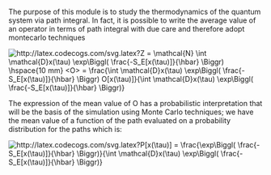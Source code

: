 The purpose of this module is to study the thermodynamics of the quantum system via path integral. In fact, it is possible to write the average value of an operator in terms of path integral with due care and therefore adopt montecarlo techniques

<img src="http://latex.codecogs.com/svg.latex?Z&space;=&space;\mathcal{N}&space;\int&space;\mathcal{D}x(\tau)&space;\exp\Biggl(&space;\frac{-S_E[x(\tau)]}{\hbar}&space;\Biggr)&space;\hspace{10&space;mm}&space;<O>&space;=&space;\frac{\int&space;\mathcal{D}x(\tau)&space;\exp\Biggl(&space;\frac{-S_E[x(\tau)]}{\hbar}&space;\Biggr)&space;O[x(\tau)]}{\int&space;\mathcal{D}x(\tau)&space;\exp\Biggl(&space;\frac{-S_E[x(\tau)]}{\hbar}&space;\Biggr)}" title="http://latex.codecogs.com/svg.latex?Z = \mathcal{N} \int \mathcal{D}x(\tau) \exp\Biggl( \frac{-S_E[x(\tau)]}{\hbar} \Biggr) \hspace{10 mm} <O> = \frac{\int \mathcal{D}x(\tau) \exp\Biggl( \frac{-S_E[x(\tau)]}{\hbar} \Biggr) O[x(\tau)]}{\int \mathcal{D}x(\tau) \exp\Biggl( \frac{-S_E[x(\tau)]}{\hbar} \Biggr)}" />

The expression of the mean value of O has a probabilistic interpretation that will be the basis of the simulation using Monte Carlo techniques; we have the mean value of a function of the path evaluated on a probability distribution for the paths which is:

<img src="http://latex.codecogs.com/svg.latex?P[x(\tau)]&space;=&space;\frac{\exp\Biggl(&space;\frac{-S_E[x(\tau)]}{\hbar}&space;\Biggr)}{\int&space;\mathcal{D}x(\tau)&space;\exp\Biggl(&space;\frac{-S_E[x(\tau)]}{\hbar}&space;\Biggr)}" title="http://latex.codecogs.com/svg.latex?P[x(\tau)] = \frac{\exp\Biggl( \frac{-S_E[x(\tau)]}{\hbar} \Biggr)}{\int \mathcal{D}x(\tau) \exp\Biggl( \frac{-S_E[x(\tau)]}{\hbar} \Biggr)}" />


